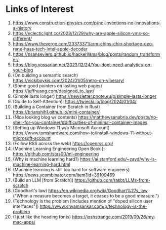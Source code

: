 # Links of Interest

1. https://www.construction-physics.com/p/no-inventions-no-innovations-a-history
2. https://eclecticlight.co/2023/12/29/why-are-apple-silicon-vms-so-different/
3. https://www.theverge.com/23373371/arm-chips-chip-shortage-ceo-rene-haas-tech-intel-apple-decoder
4. https://osanseviero.github.io/hackerllama/blog/posts/random_transformer/
5. https://blog.yossarian.net/2023/12/24/You-dont-need-analytics-on-your-blog
6. (On building a semantic search) https://vickiboykis.com/2024/01/05/retro-on-viberary/
7. (Some good pointers on lasting web pages) https://jeffhuang.com/designed_to_last/
8. (Simple lasts longer) https://newsletter.pnote.eu/p/simple-lasts-longer
9. (Guide to Self-Attention): https://twiecki.io/blog/2024/01/04/
10. (Building a Container from Scratch in Rust) https://brianshih1.github.io/mini-container/
11. (Nice looking blog w/ contents) https://matthewsanabria.dev/posts/no-shell-for-you-container/#difficulties-of-minimal-container-images
12. (Setting up Windows 11 w/o Microsoft Account) https://www.tomshardware.com/how-to/install-windows-11-without-microsoft-account
13. (Follow RSS across the web) https://openrss.org/
14. (Machine Learning Engineering Open Book
 ): https://github.com/stas00/ml-engineering
15. (Why is machine learning hard?) https://ai.stanford.edu/~zayd/why-is-machine-learning-hard.html
16. (Machine learning is still too hard for software engineers) https://news.ycombinator.com/item?id=39109469
17. (Build an LLM [from Scratch]) https://github.com/rasbt/LLMs-from-scratch
18. (Goodhart's law) https://en.wikipedia.org/wiki/Goodhart%27s_law ("When a measure becomes a target, it ceases to be a good measure.")
19. (Technology is the problem [includes mention of "doped silicon user interfaces"]) https://www.shyamsankar.com/p/technology-is-the-problem
20. (I just like the heading fonts) https://joshstrange.com/2019/09/26/my-mac-apps/
